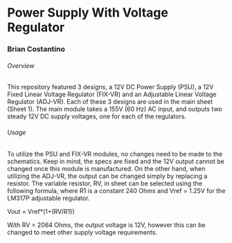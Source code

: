 # Power Supply With Voltage Regulator
### Brian Costantino

###### Overview
This repository featured 3 designs, a 12V DC Power Supply (PSU), a 12V Fixed Linear Voltage Regulator (FIX-VR) and an Adjustable Linear Voltage Regulator (ADJ-VR). Each of these 3 designs are used in the main sheet (Sheet 1). The main module takes a 155V (60 Hz) AC input, and outputs two steady 12V DC supply voltages, one for each of the regulators.

###### Usage
To utilize the PSU and FIX-VR modules, no changes need to be made to the schematics. Keep in mind, the specs are fixed and the 12V output cannot be changed once this module is manufactured. On the other hand, when utilizing the ADJ-VR, the output can be changed simply by replacing a resistor. The variable resistor, RV, in sheet <ADJ-VR> can be selected using the following formula, where R1 is a constant 240 Ohms and Vref = 1.25V for the LM317P adjustable regulator.

Vout = Vref*(1+(RV/R1))

With RV = 2064 Ohms, the output voltage is 12V, however this can be changed to meet other supply voltage requirements.

